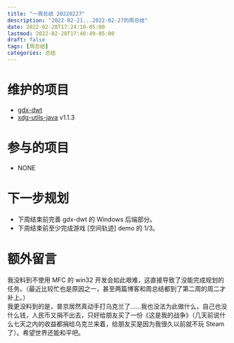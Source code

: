 ```yaml
---
title: "一周总结 20220227"
description: "2022-02-21...2022-02-27的周总结"
date: 2022-02-28T17:24:10-05:00
lastmod: 2022-02-28T17:48:49-05:00
draft: false
tags: [周总结]
categories: 总结
---
```


# 维护的项目
- [gdx-dwt](https://github.com/anyicomplex/gdx-dwt)  
- [xdg-utils-java](https://github.com/anyicomplex/xdg-utils-java) v1.1.3

# 参与的项目
- NONE

# 下一步规划
- 下周结束前完善 gdx-dwt 的 Windows 后端部分。
- 下周结束前至少完成游戏 [空间轨迹] demo 的 1/3。

# 额外留言
我没料到不使用 MFC 的 win32 开发会如此艰难，这直接导致了没能完成规划的任务。（最近比较忙也是原因之一，甚至两篇博客和周总结都到了第二周的周二才补上。）  
我更没料到的是，普京居然真动手打乌克兰了......我也没法为此做什么，自己也没什么钱，人民币又捐不出去，只好给朋友买了一份《这是我的战争》（几天前说什么七天之内的收益都捐给乌克兰来着，给朋友买是因为我很久以前就不玩 Steam 了）。希望世界还能和平吧。